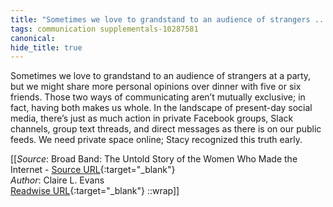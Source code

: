 ```yaml
---
title: "Sometimes we love to grandstand to an audience of strangers ..."
tags: communication supplementals-10287581
canonical: 
hide_title: true
---
```


Sometimes we love to grandstand to an audience of strangers at a party, but we might share more personal opinions over dinner with five or six friends. Those two ways of communicating aren’t mutually exclusive; in fact, having both makes us whole. In the landscape of present-day social media, there’s just as much action in private Facebook groups, Slack channels, group text threads, and direct messages as there is on our public feeds. We need private space online; Stacy recognized this truth early.


[[_Source_: Broad Band: The Untold Story of the Women Who Made the Internet - [Source URL](){:target="_blank"}<br>
_Author_: Claire L. Evans<br>
[Readwise URL](https://readwise.io/open/318243166){:target="_blank"}
::wrap]]